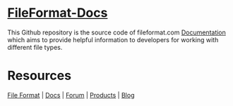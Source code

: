 # [FileFormat-Docs](https://docs.fileformat.com/)

This Github repository is the source code of fileformat.com [Documentation](https://docs.fileformat.com/) which aims to provide helpful information to developers for working with different file types.

# Resources #
[File Format](https://www.fileformat.com) | [Docs](https://docs.fileformat.com) | [Forum](https://forum.fileformat.com) | [Products](https://products.fileformat.com) | [Blog](https://blog.fileformat.com)
